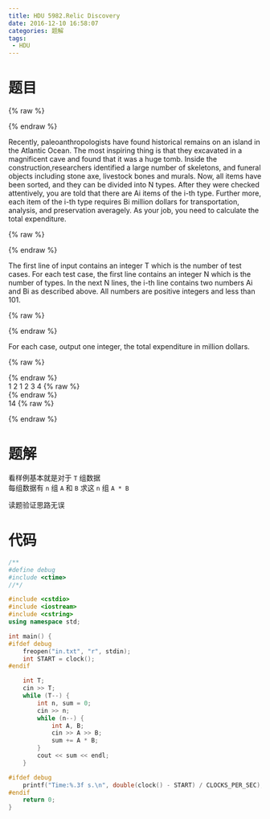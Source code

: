```yaml
---
title: HDU 5982.Relic Discovery
date: 2016-12-10 16:58:07
categories: 题解
tags: 
 - HDU
---
```

# 题目
{% raw %}
<div>
    <div class="oj">   
        <div class="part" title="Description">
{% endraw %}

Recently, paleoanthropologists have found historical remains on an island in the Atlantic Ocean. The most inspiring thing is that they excavated in a magnificent cave and found that it was a huge tomb. Inside the construction,researchers identified a large number of skeletons, and funeral objects including stone axe, livestock bones and murals. Now, all items have been sorted, and they can be divided into N types. After they were checked attentively, you are told that there are Ai items of the i-th type. Further more, each item of the i-th type requires Bi million dollars for transportation, analysis, and preservation averagely. As your job, you need to calculate the total expenditure.     

{% raw %}
        </div>
        <div class="part" title="Input">
{% endraw %}
               
The first line of input contains an integer T which is the number of test cases. For each test case, the first line contains an integer N which is the number of types. In the next N lines, the i-th line contains two numbers Ai and Bi as described above. All numbers are positive integers and less than 101.

{% raw %}
        </div>
        <div class="part" title="Output">
{% endraw %}

For each case, output one integer, the total expenditure in million dollars.    

{% raw %}
        </div>
        <div class="samp">
            <div class="clear"></div>
            <div class="input part" title="Sample Input">
{% endraw %}             
1
2
1 2
3 4
{% raw %}
            </div>
            <div class="output part" title="Sample Output">
{% endraw %}           
14
{% raw %}
            </div>
            <div class="clear"></div>
        </div>
    </div>
</div>
{% endraw %}
<!--more-->

# 题解

看样例基本就是对于 `T` 组数据  
每组数据有 `n` 组 `A` 和 `B` 
求这 `n` 组 `A * B`   

读题验证思路无误  

# 代码
```cpp Relic Discovery https://github.com/OhYee/ACM.github.io/blob/master/HDU/5982.%52%65%6C%69%63%20%44%69%73%63%6F%76%65%72%79.cpp 代码备份
/**
#define debug
#include <ctime>
//*/

#include <cstdio>
#include <iostream>
#include <cstring>
using namespace std;

int main() {
#ifdef debug
    freopen("in.txt", "r", stdin);
    int START = clock();
#endif

    int T;
    cin >> T;
    while (T--) {
        int n, sum = 0;
        cin >> n;
        while (n--) {
            int A, B;
            cin >> A >> B;
            sum += A * B;
        }
        cout << sum << endl;
    }

#ifdef debug
    printf("Time:%.3f s.\n", double(clock() - START) / CLOCKS_PER_SEC);
#endif
    return 0;
}
```